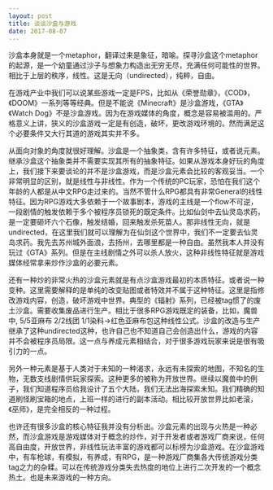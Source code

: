 ```yaml
---
layout: post
title: 谈谈沙盒与游戏
date: 2017-08-07
---
```


   沙盒本身就是一个metaphor，翻译过来是象征，暗喻。探寻沙盒这个metaphor的起源，是一个幼童通过沙子与想象力构造出无穷无尽，充满任何可能性的世界。相比于上层的秩序，线性。这是无向（undirected），纯粹，自由。
 
   在游戏产业中我们可以说某些游戏一定是FPS，比如从《荣誉勋章》，《COD》，《DOOM》一系列等等经典。但是不能说《Minecraft》是沙盒游戏，《GTA》《Watch Dog》不是沙盒游戏。因为在游戏媒体的角度，概念是容易被滥用的。严格意义上讲，狭义的沙盒游戏一定是有创造，破坏，更改游戏环境的。然而满足这个必要条件又大行其道的游戏其实并不多。
 
   从面向对象的角度就很好理解。沙盒是一个抽象类，含有许多特征，或者说元素。继承沙盒这个抽象类并不需要实现其所有的抽象特征。如果从游戏本身好玩的角度上，我们接下来要谈论的并不是沙盒游戏，而是沙盒元素会比较的客观妥当。一个非常明显的区别，就是线性与非线性。作为一个传统的PC玩家，恐怕在我们这个年龄的人都是从中文RPG走过来的。当然不管什么RPG都具有非常General的线性特征。因为RPG游戏大多依赖于一个故事剧本，游戏的主线是一个flow不可逆，一段剧情的触发依赖于多个被程序员锁死的既定条件。比如仙剑中去仙灵岛求药，是一定要砸坏六个石像，触发结婚，回来触发杀死苗人。那非线性无向，就是undirected，在这里我们就可以理解为在仙剑这个世界中，我们不一定要去仙灵岛求药。我先去苏州城外面浪，去扬州，去哪里都是一种自由。虽然我本人并没有玩过《GTA》系列。但是在主线剧情之外可以杀人放火，这种非线性特征就是游戏媒体经常拿来炒作沙盒的必要元素。
 
   还有一种炒的非常火热的沙盒元素就是有点沙盒游戏最初的本质特征。或者说一种变种。这里需要解释的是单纯的改变贴图或者特效并不属于这种特征。这里是指修改游戏内容，创造，破坏游戏中世界。典型的《辐射》系列，已经被tag惯了的废土沙盒。需要收集废品进行生产。相比于很多RPG游戏既定的装备，比如，魔兽中, 5/5亚麻布 2/2线团 1/1染料->红色亚麻布包这种线性公式。沙盒的改造与生产继承了这种undirected这种，也许自己也不知道自己会创造出什么，游戏的内容并不会被程序员局限。这一点与养成元素相结合，对于很多游戏玩家来说是很有吸引力的一点。
 
   另外一种元素是基于人类对于未知的一种渴求，永远有未探索的地图，不知名的生物，无数支线剧情供玩家探索。这种更多的被称为开放世界。继续以魔兽中的例子，我们知道程序员给我设计了五个大陆，我们无法出海探索未知。我们精确的知道刷怪刷宝箱的地点，上班一样的进行的副本活动。相比较开放世界比如老滚，《巫师》，是完全相反的一种过程。
 
   也许还有很多沙盒的核心特征我并没有分析出。沙盒元素的出现与火热是一种必然，而沙盒游戏是游戏媒体对于概念的炒作，对于开发者或者游戏厂商来说，任何高自由度，开放世界，非线性玩法丰富的游戏都可以标榜为沙盒游戏。在沙盒游戏中，有车枪球，有模拟，有养成，有RPG，是一种游戏厂商集各大传统游戏分类tag之力的杂糅。可以在传统游戏分类失去热度的地位上进行二次开发的一个概念热土。也是未来游戏的一种方向。</p>
 


